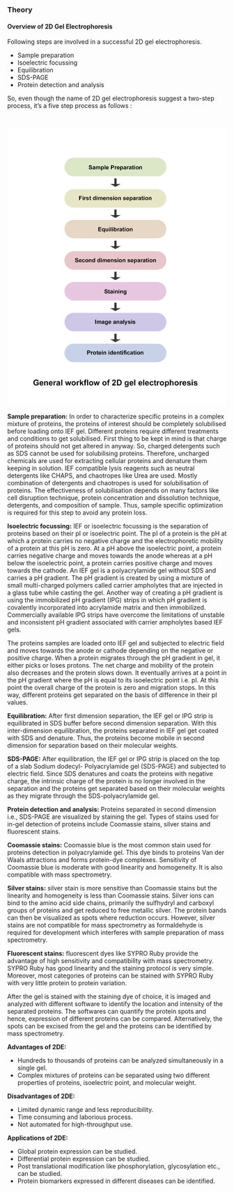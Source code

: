 ### Theory 

#### Overview of 2D Gel Electrophoresis

Following steps are involved in a successful 2D gel electrophoresis.

* Sample preparation
* Isoelectric focussing
* Equilibration
* SDS-PAGE
* Protein detection and analysis

So, even though the name of 2D gel electrophoresis suggest a two-step process, it’s a five step process as follows :

<br><div style="text-align: center;"><img src="images/img3.png" width="600px"></div>

<b>Sample preparation:</b> In order to characterize specific proteins in a complex mixture of proteins, the proteins of interest should be completely solubilised before loading onto IEF gel. Different proteins require different treatments and conditions to get solubilised. First thing to be kept in mind is that charge of proteins should not get altered in anyway. So, charged detergents such as SDS cannot be used for solubilising proteins. Therefore, uncharged chemicals are used for extracting cellular proteins and denature them keeping in solution. IEF compatible lysis reagents such as neutral detergents like CHAPS, and chaotropes like Urea are used. Mostly combination of detergents and chaotropes is used for solubilisation of proteins. The effectiveness of solubilisation depends on many factors like cell disruption technique, protein concentration and dissolution technique, detergents, and composition of sample. Thus, sample specific optimization is required for this step to avoid any protein loss.

<b>Isoelectric focussing:</b> IEF or isoelectric focussing is the separation of proteins based on their pI or isoelectric point. The pI of a protein is the pH at which a protein carries no negative charge and the electrophoretic mobility of a protein at this pH is zero. At a pH above the isoelectric point, a protein carries negative charge and moves towards the anode whereas at a pH below the isoelectric point, a protein carries positive charge and moves towards the cathode. An IEF gel is a polyacrylamide gel without SDS and carries a pH gradient. The pH gradient is created by using a mixture of small multi-charged polymers called carrier ampholytes that are injected in a glass tube while casting the gel. Another way of creating a pH gradient is using the immobilized pH gradient (IPG) strips in which pH gradient is covalently incorporated into acrylamide matrix and then immobilized. Commercially available IPG strips have overcome the limitations of unstable and inconsistent pH gradient associated with carrier ampholytes based IEF gels.

The proteins samples are loaded onto IEF gel and subjected to electric field and moves towards the anode or cathode depending on the negative or positive charge. When a protein migrates through the pH gradient in gel, it either picks or loses protons. The net charge and mobility of the protein also decreases and the protein slows down. It eventually arrives at a point in the pH gradient where the pH is equal to its isoelectric point i.e. pI. At this point the overall charge of the protein is zero and migration stops. In this way, different proteins get separated on the basis of difference in their pI values.

<b>Equilibration:</b> After first dimension separation, the IEF gel or IPG strip is equilibrated in SDS buffer before second dimension separation. With this inter-dimension equilibration, the proteins separated in IEF gel get coated with SDS and denature. Thus, the proteins become mobile in second dimension for separation based on their molecular weights.

<b>SDS-PAGE:</b> After equilibration, the IEF gel or IPG strip is placed on the top of a slab Sodium dodecyl- Polyacrylamide gel (SDS-PAGE) and subjected to electric field. Since SDS denatures and coats the proteins with negative charge, the intrinsic charge of the protein is no longer involved in the separation and the proteins get separated based on their molecular weights as they migrate through the SDS-polyacrylamide gel.

<b>Protein detection and analysis:</b> Proteins separated in second dimension i.e., SDS-PAGE are visualized by staining the gel. Types of stains used for in-gel detection of proteins include Coomassie stains, silver stains and fluorescent stains.

<b>Coomassie stains:</b> Coomassie blue is the most common stain used for proteins detection in polyacrylamide gel. This dye binds to proteins Van der Waals attractions and forms protein-dye complexes. Sensitivity of Coomassie blue is moderate with good linearity and homogeneity. It is also compatible with mass spectrometry.

<b>Silver stains:</b> silver stain is more sensitive than Coomassie stains but the linearity and homogeneity is less than Coomassie stains. Silver ions can bind to the amino acid side chains, primarily the sulfhydryl and carboxyl groups of proteins and get reduced to free metallic silver. The protein bands can then be visualized as spots where reduction occurs. However, silver stains are not compatible for mass spectrometry as formaldehyde is required for development which interferes with sample preparation of mass spectrometry.

<b>Fluorescent stains:</b> fluorescent dyes like SYPRO Ruby provide the advantage of high sensitivity and compatibility with mass spectrometry. SYPRO Ruby has good linearity and the staining protocol is very simple. Moreover, most categories of proteins can be stained with SYPRO Ruby with very little protein to protein variation.

After the gel is stained with the staining dye of choice, it is imaged and analyzed with different software to identify the location and intensity of the separated proteins. The softwares can quantify the protein spots and hence, expression of different proteins can be compared. Alternatively, the spots can be excised from the gel and the proteins can be identified by mass spectrometry.


<b>Advantages of 2DE:</b>

* Hundreds to thousands of proteins can be analyzed simultaneously in a single gel.
* Complex mixtures of proteins can be separated using two different properties of proteins, isoelectric point, and molecular weight.

<b>Disadvantages of 2DE:</b>

* Limited dynamic range and less reproducibility.
* Time consuming and laborious process.
* Not automated for high-throughput use.

<b>Applications of 2DE:</b>

* Global protein expression can be studied.
* Differential protein expression can be studied.
* Post translational modification like phosphorylation, glycosylation etc., can be studied.
* Protein biomarkers expressed in different diseases can be identified.